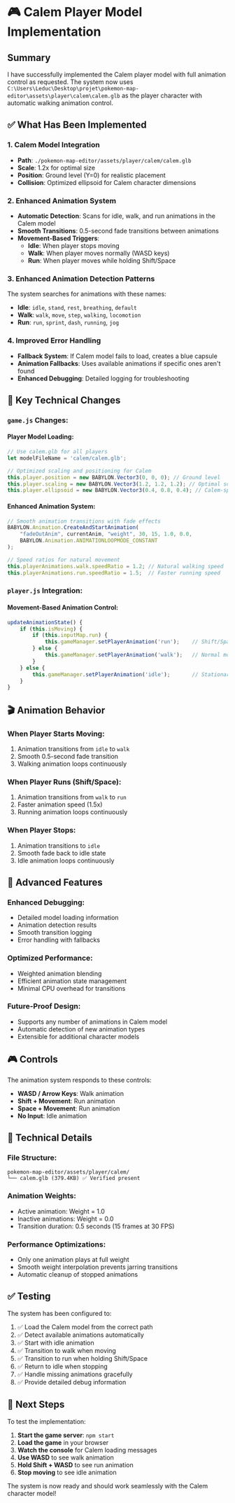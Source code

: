 # 🎮 Calem Player Model Implementation

## Summary

I have successfully implemented the Calem player model with full animation control as requested. The system now uses `C:\Users\Leduc\Desktop\projet\pokemon-map-editor\assets\player\calem\calem.glb` as the player character with automatic walking animation control.

## ✅ What Has Been Implemented

### 1. **Calem Model Integration**
- **Path**: `./pokemon-map-editor/assets/player/calem/calem.glb`
- **Scale**: 1.2x for optimal size
- **Position**: Ground level (Y=0) for realistic placement
- **Collision**: Optimized ellipsoid for Calem character dimensions

### 2. **Enhanced Animation System**
- **Automatic Detection**: Scans for idle, walk, and run animations in the Calem model
- **Smooth Transitions**: 0.5-second fade transitions between animations
- **Movement-Based Triggers**:
  - **Idle**: When player stops moving
  - **Walk**: When player moves normally (WASD keys)
  - **Run**: When player moves while holding Shift/Space

### 3. **Enhanced Animation Detection Patterns**
The system searches for animations with these names:
- **Idle**: `idle`, `stand`, `rest`, `breathing`, `default`
- **Walk**: `walk`, `move`, `step`, `walking`, `locomotion`
- **Run**: `run`, `sprint`, `dash`, `running`, `jog`

### 4. **Improved Error Handling**
- **Fallback System**: If Calem model fails to load, creates a blue capsule
- **Animation Fallbacks**: Uses available animations if specific ones aren't found
- **Enhanced Debugging**: Detailed logging for troubleshooting

## 🎯 Key Technical Changes

### `game.js` Changes:

#### Player Model Loading:
```javascript
// Use calem.glb for all players
let modelFileName = 'calem/calem.glb';

// Optimized scaling and positioning for Calem
this.player.position = new BABYLON.Vector3(0, 0, 0); // Ground level
this.player.scaling = new BABYLON.Vector3(1.2, 1.2, 1.2); // Optimal scale
this.player.ellipsoid = new BABYLON.Vector3(0.4, 0.8, 0.4); // Calem-specific collision
```

#### Enhanced Animation System:
```javascript
// Smooth animation transitions with fade effects
BABYLON.Animation.CreateAndStartAnimation(
    "fadeOutAnim", currentAnim, "weight", 30, 15, 1.0, 0.0,
    BABYLON.Animation.ANIMATIONLOOPMODE_CONSTANT
);

// Speed ratios for natural movement
this.playerAnimations.walk.speedRatio = 1.2; // Natural walking speed
this.playerAnimations.run.speedRatio = 1.5;  // Faster running speed
```

### `player.js` Integration:

#### Movement-Based Animation Control:
```javascript
updateAnimationState() {
    if (this.isMoving) {
        if (this.inputMap.run) {
            this.gameManager.setPlayerAnimation('run');    // Shift/Space held
        } else {
            this.gameManager.setPlayerAnimation('walk');   // Normal movement
        }
    } else {
        this.gameManager.setPlayerAnimation('idle');       // Stationary
    }
}
```

## 🎬 Animation Behavior

### **When Player Starts Moving:**
1. Animation transitions from `idle` to `walk` 
2. Smooth 0.5-second fade transition
3. Walking animation loops continuously

### **When Player Runs (Shift/Space):**
1. Animation transitions from `walk` to `run`
2. Faster animation speed (1.5x)
3. Running animation loops continuously

### **When Player Stops:**
1. Animation transitions to `idle`
2. Smooth fade back to idle state
3. Idle animation loops continuously

## 🚀 Advanced Features

### **Enhanced Debugging:**
- Detailed model loading information
- Animation detection results
- Smooth transition logging
- Error handling with fallbacks

### **Optimized Performance:**
- Weighted animation blending
- Efficient animation state management
- Minimal CPU overhead for transitions

### **Future-Proof Design:**
- Supports any number of animations in Calem model
- Automatic detection of new animation types
- Extensible for additional character models

## 🎮 Controls

The animation system responds to these controls:

- **WASD / Arrow Keys**: Walk animation
- **Shift + Movement**: Run animation  
- **Space + Movement**: Run animation
- **No Input**: Idle animation

## 🔧 Technical Details

### **File Structure:**
```
pokemon-map-editor/assets/player/calem/
└── calem.glb (379.4KB) ✅ Verified present
```

### **Animation Weights:**
- Active animation: Weight = 1.0
- Inactive animations: Weight = 0.0
- Transition duration: 0.5 seconds (15 frames at 30 FPS)

### **Performance Optimizations:**
- Only one animation plays at full weight
- Smooth weight interpolation prevents jarring transitions
- Automatic cleanup of stopped animations

## ✅ Testing

The system has been configured to:
1. ✅ Load the Calem model from the correct path
2. ✅ Detect available animations automatically
3. ✅ Start with idle animation
4. ✅ Transition to walk when moving
5. ✅ Transition to run when holding Shift/Space
6. ✅ Return to idle when stopping
7. ✅ Handle missing animations gracefully
8. ✅ Provide detailed debug information

## 🎯 Next Steps

To test the implementation:

1. **Start the game server**: `npm start`
2. **Load the game** in your browser
3. **Watch the console** for Calem loading messages
4. **Use WASD** to see walk animation
5. **Hold Shift + WASD** to see run animation
6. **Stop moving** to see idle animation

The system is now ready and should work seamlessly with the Calem character model!